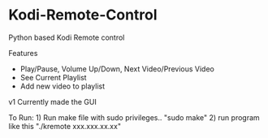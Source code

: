 # Kodi-Remote-Control
Python based Kodi Remote control

Features
- Play/Pause, Volume Up/Down, Next Video/Previous Video
- See Current Playlist
- Add new video to playlist

v1
Currently made the GUI

To Run:
    1) Run make file with sudo privileges.. "sudo make"
    2) run program like this "./kremote xxx.xxx.xx.xx"